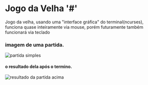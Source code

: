 # Jogo da Velha '#'
Jogo da velha, usando uma "interface gráfica" do terminal(ncurses), funciona quase inteiramente via mouse, porém futuramente também funcionará via teclado


### imagem de uma partida.
![partida simples](https://github.com/patrick7star/estritamente-para-transferencia/blob/main/partida-velha.png)
#### o resultado dela após o termino.
![resultado da partida acima](https://github.com/patrick7star/estritamente-para-transferencia/blob/main/velha-partida-resultado.png)
